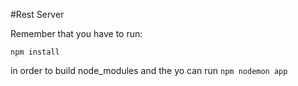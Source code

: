 #Rest Server

Remember that you have to run:

``` npm install ```

in order to build node_modules and the yo can run ``` npm nodemon app ```